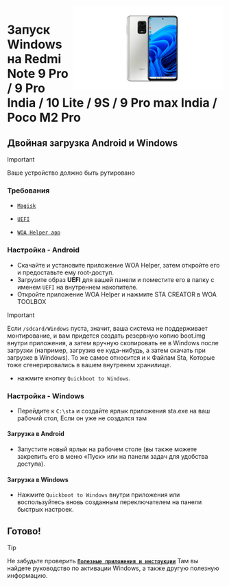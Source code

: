 <img align="right" src="https://github.com/Rubanoxd/Port-Windows-11-redmi-note-9_pro/blob/main/Miatoll.png" width="350" alt="Windows 11 Running On A Redmi Note 9 Pro / 9 Pro India / 10 Lite / 9S / 9 Pro max India / Poco M2 Pro">

# Запуск Windows на Redmi Note 9 Pro / 9 Pro India / 10 Lite / 9S / 9 Pro max India / Poco M2 Pro

## Двойная загрузка Android и Windows
> [!IMPORTANT]
> Ваше устройство должно быть рутировано 

### Требования
- [```Magisk```](https://github.com/topjohnwu/Magisk/releases/latest)

- [```UEFI```](https://github.com/Rubanoxd/Port-Windows-11-redmi-note-9_pro/releases/tag/Uefi)

- [```WOA Helper app```](https://github.com/Marius586/WoA-Helper-update/releases/tag/WOA)

### Настройка - Android
- Скачайте и установите приложение WOA Helper, затем откройте его и предоставьте ему root-доступ.
- Загрузите образ **UEFI** для вашей панели и поместите его в папку с именем `UEFI` на внутреннем накопителе.
- Откройте приложение WOA Helper и нажмите STA CREATOR в WOA TOOLBOX
> [!Important]
> Если `/sdcard/Windows` пуста, значит, ваша система не поддерживает монтирование, и вам придется создать резервную копию boot.img внутри приложения, а затем вручную скопировать ее в Windows после загрузки (например, загрузив ее куда-нибудь, а затем скачать при загрузке в Windows). То же самое относится и к Файлам Sta, Которые тоже сгенерировались в вашем внутренем хранилище.
-  нажмите кнопку `Quickboot to Windows`.

### Настройка - Windows
- Перейдите  к `C:\sta` и создайте ярлык приложения sta.exe на ваш рабочий стол, Если он уже не создался там

#### Загрузка в Android
- Запустите новый ярлык на рабочем столе (вы также можете закрепить его в меню «Пуск» или на панели задач для удобства доступа).

#### Загрузка в Windows
- Нажмите `Quickboot to Windows` внутри приложения или воспользуйтесь вновь созданным переключателем на панели быстрых настроек.
  
## Готово!

> [!TIP]
> Не забудьте проверить [**```Полезные приложения и инструкции```**](additional-materials-ru.md
) Там вы найдете руководство по активации Windows, а также другую полезную информацию.